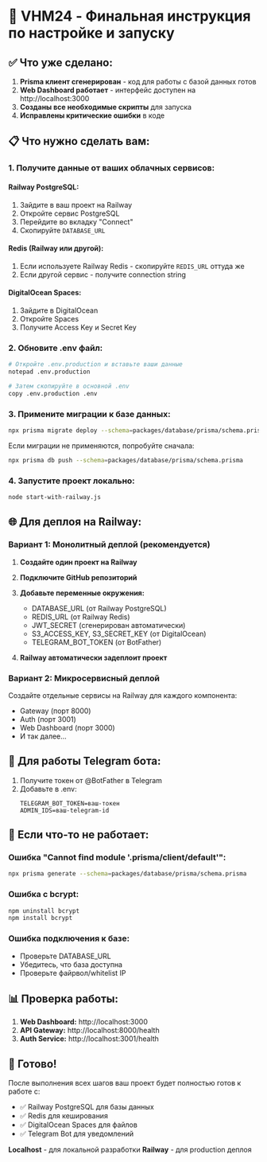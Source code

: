 # 🚀 VHM24 - Финальная инструкция по настройке и запуску

## ✅ Что уже сделано:

1. **Prisma клиент сгенерирован** - код для работы с базой данных готов
2. **Web Dashboard работает** - интерфейс доступен на http://localhost:3000
3. **Созданы все необходимые скрипты** для запуска
4. **Исправлены критические ошибки** в коде

## 📋 Что нужно сделать вам:

### 1. Получите данные от ваших облачных сервисов:

#### Railway PostgreSQL:
1. Зайдите в ваш проект на Railway
2. Откройте сервис PostgreSQL
3. Перейдите во вкладку "Connect"
4. Скопируйте `DATABASE_URL`

#### Redis (Railway или другой):
1. Если используете Railway Redis - скопируйте `REDIS_URL` оттуда же
2. Если другой сервис - получите connection string

#### DigitalOcean Spaces:
1. Зайдите в DigitalOcean
2. Откройте Spaces
3. Получите Access Key и Secret Key

### 2. Обновите .env файл:

```bash
# Откройте .env.production и вставьте ваши данные
notepad .env.production

# Затем скопируйте в основной .env
copy .env.production .env
```

### 3. Примените миграции к базе данных:

```bash
npx prisma migrate deploy --schema=packages/database/prisma/schema.prisma
```

Если миграции не применяются, попробуйте сначала:
```bash
npx prisma db push --schema=packages/database/prisma/schema.prisma
```

### 4. Запустите проект локально:

```bash
node start-with-railway.js
```

## 🌐 Для деплоя на Railway:

### Вариант 1: Монолитный деплой (рекомендуется)

1. **Создайте один проект на Railway**
2. **Подключите GitHub репозиторий**
3. **Добавьте переменные окружения:**
   - DATABASE_URL (от Railway PostgreSQL)
   - REDIS_URL (от Railway Redis)
   - JWT_SECRET (сгенерирован автоматически)
   - S3_ACCESS_KEY, S3_SECRET_KEY (от DigitalOcean)
   - TELEGRAM_BOT_TOKEN (от BotFather)

4. **Railway автоматически задеплоит проект**

### Вариант 2: Микросервисный деплой

Создайте отдельные сервисы на Railway для каждого компонента:
- Gateway (порт 8000)
- Auth (порт 3001)
- Web Dashboard (порт 3000)
- И так далее...

## 📱 Для работы Telegram бота:

1. Получите токен от @BotFather в Telegram
2. Добавьте в .env:
   ```
   TELEGRAM_BOT_TOKEN=ваш-токен
   ADMIN_IDS=ваш-telegram-id
   ```

## 🔧 Если что-то не работает:

### Ошибка "Cannot find module '.prisma/client/default'":
```bash
npx prisma generate --schema=packages/database/prisma/schema.prisma
```

### Ошибка с bcrypt:
```bash
npm uninstall bcrypt
npm install bcrypt
```

### Ошибка подключения к базе:
- Проверьте DATABASE_URL
- Убедитесь, что база доступна
- Проверьте файрвол/whitelist IP

## 📊 Проверка работы:

1. **Web Dashboard:** http://localhost:3000
2. **API Gateway:** http://localhost:8000/health
3. **Auth Service:** http://localhost:3001/health

## 🎉 Готово!

После выполнения всех шагов ваш проект будет полностью готов к работе с:
- ✅ Railway PostgreSQL для базы данных
- ✅ Redis для кеширования
- ✅ DigitalOcean Spaces для файлов
- ✅ Telegram Bot для уведомлений

**Localhost** - для локальной разработки
**Railway** - для production деплоя
